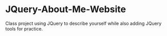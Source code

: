 # JQuery-About-Me-Website
Class project using JQuery to describe yourself while also adding JQuery tools for practice.
